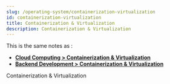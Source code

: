```yaml
---
slug: /operating-system/containerization-virtualization
id: containerization-virtualization
title: Containerization & Virtualization
description: Containerization & Virtualization
---
```


This is the same notes as :

- **[Cloud Computing > Containerization & Virtualization](/cloud-computing/containerization-virtualization)**
- **[Backend Development > Containerization & Virtualization](/backend-development/containerization-virtualization)**

Containerization & Virtualization